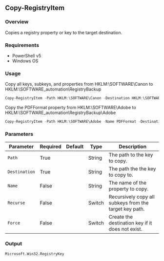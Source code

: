 ## Copy-RegistryItem
### Overview
Copies a registry property or key to the target destination.

### Requirements
- PowerShell v5
- Windows OS

### Usage
Copy all keys, subkeys, and properties from HKLM:\SOFTWARE\Canon to HKLM:\SOFTWARE\_automation\RegistryBackup

```powershell
Copy-RegistryItem -Path HKLM:\SOFTWARE\Canon -Destination HKLM:\SOFTWARE\_automation\RegistryBackup -Force -Recurse
```

Copy the PDFFormat property from HKLM:\SOFTWARE\Adobe to HKLM:\SOFTWARE\_automation\RegistryBackup\Adobe

```powershell
Copy-RegistryItem -Path HKLM:\SOFTWARE\Adobe -Name PDFFormat -Destination HKLM:\SOFTWARE\_automation\RegistryBackup\Adobe -Force
```

### Parameters
| Parameter     | Required | Default | Type   | Description                                            |
| ------------- | -------- | ------- | ------ | ------------------------------------------------------ |
| `Path`        | True     |         | String | The path to the key to copy.                           |
| `Destination` | True     |         | String | The path the the key to copy to.                       |
| `Name`        | False    |         | String | The name of the property to copy.                      |
| `Recurse`     | False    |         | Switch | Recursively copy all subkeys from the target key path. |
| `Force`       | False    |         | Switch | Create the destination key if it does not exist.       |

### Output
`Microsoft.Win32.RegistryKey`